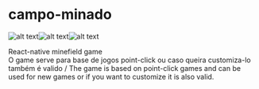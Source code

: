 # campo-minado

![alt text](https://i.imgur.com/VSCMsug.png)![alt text](https://i.imgur.com/GqCZnGG.png)![alt text](https://i.imgur.com/kgDFeP4.png)

React-native minefield game<br>
O game serve para base de jogos point-click ou caso queira customiza-lo também é valido / The game is based on point-click games and can be used for new games or if you want to customize it is also valid.
